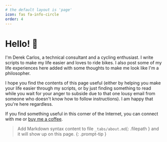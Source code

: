 ```yaml
---
# the default layout is 'page'
icon: fas fa-info-circle
order: 4
---
```


# Hello! 👋

I'm Derek Carlos, a technical consultant and a cycling enthusiast. I write scripts to make my life easier and loves to ride bikes. I also post some of my life experiences here added with some thoughts to make me look like I'm a philosopher.

I hope you find the contents of this page useful (either by helping you make your life easier through my scripts, or by just finding something to read while you wait for your anger to subside due to that one lousy email from someone who doesn't know how to follow instructions). I am happy that you're here regardless.

If you find something useful in this corner of the Internet, you can connect with me or [buy me a coffee](https://www.buymeacoffee.com/derekcarlos). 

> Add Markdown syntax content to file `_tabs/about.md`{: .filepath } and it will show up on this page.
{: .prompt-tip }
